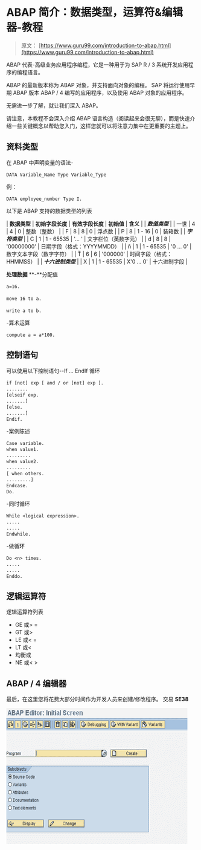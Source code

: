 # ABAP 简介：数据类型，运算符&编辑器-教程

> 原文： [https://www.guru99.com/introduction-to-abap.html](https://www.guru99.com/introduction-to-abap.html)

ABAP 代表-高级业务应用程序编程，它是一种用于为 SAP R / 3 系统开发应用程序的编程语言。

ABAP 的最新版本称为 ABAP 对象，并支持面向对象的编程。 SAP 将运行使用早期 ABAP 版本 ABAP / 4 编写的应用程序，以及使用 ABAP 对象的应用程序。

无需进一步了解，就让我们深入 ABAP。

请注意，本教程不会深入介绍 ABAP 语言构造（阅读起来会很无聊），而是快速介绍一些关键概念以帮助您入门，这样您就可以将注意力集中在更重要的主题上。

## 资料类型

在 ABAP 中声明变量的语法-

```
DATA Variable_Name Type Variable_Type
```

例：

```
DATA employee_number Type I.
```

以下是 ABAP 支持的数据类型的列表

| **数据类型** | **初始字段长度** | **有效字段长度** | **初始值** | **含义** |
| ***数值类型*** |
| 一世 | 4 | 4 | 0 | 整数（整数） |
| F | 8 | 8 | 0 | 浮点数 |
| P | 8 | 1 - 16 | 0 | 装箱数 |
| ***字符类型*** |
| C | 1 | 1 - 65535 | '... ' | 文字栏位（英数字元） |
| d | 8 | 8 | '00000000' | 日期字段（格式：YYYYMMDD） |
| ñ | 1 | 1 - 65535 | '0 ... 0' | 数字文本字段（数字字符） |
| Ť | 6 | 6 | '000000' | 时间字段（格式：HHMMSS） |
| ***十六进制类型*** |
| X | 1 | 1 - 65535 | X'0 ... 0' | 十六进制字段 |

**处理数据** **-**分配值

```
a=16.

move 16 to a.

write a to b.
```

-算术运算

```
compute a = a*100.
```

## 控制语句

可以使用以下控制语句--If ... EndIf 循环

```
if [not] exp [ and / or [not] exp ].
........
[elseif exp.
.......]
[else.
.......]
Endif.
```

-案例陈述

```
Case variable.
when value1.
.........
when value2.
.........
[ when others.
.........]
Endcase.
Do.
```

-同时循环

```
While <logical expression>.
.....
.....
Endwhile.

```

-做循环

```
Do <n> times.
.....
.....
Enddo.

```

## 逻辑运算符

逻辑运算符列表

*   GE 或> =
*   GT 或>
*   LE 或< =
*   LT 或<
*   均衡或
*   NE 或< >

## ABAP / 4 编辑器

最后，在这里您将花费大部分时间作为开发人员来创建/修改程序。 交易 **SE38**

**![Introduction to ABAP: Datatypes, Operators & Editor - Tutorial](img/d8933b784bb0f9f006503d28e9dd6740.png)**
